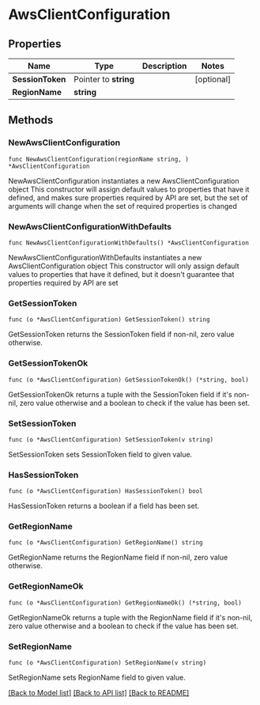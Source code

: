 # AwsClientConfiguration

## Properties

Name | Type | Description | Notes
------------ | ------------- | ------------- | -------------
**SessionToken** | Pointer to **string** |  | [optional] 
**RegionName** | **string** |  | 

## Methods

### NewAwsClientConfiguration

`func NewAwsClientConfiguration(regionName string, ) *AwsClientConfiguration`

NewAwsClientConfiguration instantiates a new AwsClientConfiguration object
This constructor will assign default values to properties that have it defined,
and makes sure properties required by API are set, but the set of arguments
will change when the set of required properties is changed

### NewAwsClientConfigurationWithDefaults

`func NewAwsClientConfigurationWithDefaults() *AwsClientConfiguration`

NewAwsClientConfigurationWithDefaults instantiates a new AwsClientConfiguration object
This constructor will only assign default values to properties that have it defined,
but it doesn't guarantee that properties required by API are set

### GetSessionToken

`func (o *AwsClientConfiguration) GetSessionToken() string`

GetSessionToken returns the SessionToken field if non-nil, zero value otherwise.

### GetSessionTokenOk

`func (o *AwsClientConfiguration) GetSessionTokenOk() (*string, bool)`

GetSessionTokenOk returns a tuple with the SessionToken field if it's non-nil, zero value otherwise
and a boolean to check if the value has been set.

### SetSessionToken

`func (o *AwsClientConfiguration) SetSessionToken(v string)`

SetSessionToken sets SessionToken field to given value.

### HasSessionToken

`func (o *AwsClientConfiguration) HasSessionToken() bool`

HasSessionToken returns a boolean if a field has been set.

### GetRegionName

`func (o *AwsClientConfiguration) GetRegionName() string`

GetRegionName returns the RegionName field if non-nil, zero value otherwise.

### GetRegionNameOk

`func (o *AwsClientConfiguration) GetRegionNameOk() (*string, bool)`

GetRegionNameOk returns a tuple with the RegionName field if it's non-nil, zero value otherwise
and a boolean to check if the value has been set.

### SetRegionName

`func (o *AwsClientConfiguration) SetRegionName(v string)`

SetRegionName sets RegionName field to given value.



[[Back to Model list]](../README.md#documentation-for-models) [[Back to API list]](../README.md#documentation-for-api-endpoints) [[Back to README]](../README.md)


